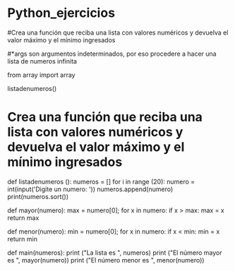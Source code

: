 # Python_ejercicios

#Crea una función  que reciba una lista con valores numéricos y devuelva el valor máximo y el mínimo ingresados


#*args son argumentos indeterminados, por eso procedere a hacer una lista de numeros infinita

from array import array



listadenumeros()

#  Crea una función  que reciba una lista con valores numéricos y devuelva el valor máximo y el mínimo ingresados

def listadenumeros ():
    numeros = []
    for i in range (20):
        numero = int(input('Digite un numero: '))
        numeros.append(numero)  
    print(numeros.sort())   
    
def mayor(numero):
    max = numero[0];
    for x in numero:
        if x > max:
            max = x
    return max    
 
def menor(numero):
    min = numero[0];
    for x in numero:
        if x < min:
            min = x
    return min
 
def main(numeros):
    print ("La lista es ", numeros)
    print ("El número mayor es ", mayor(numero))
    print ("El número menor es ", menor(numero))
    
